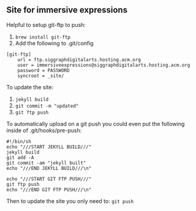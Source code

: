 ## Site for immersive expressions

Helpful to setup git-ftp to push:

1. `brew install git-ftp`
2. Add the following to .git/config

```
[git-ftp]
	url = ftp.siggraphdigitalarts.hosting.acm.org
	user = immersiveexpressions@siggraphdigitalarts.hosting.acm.org
	password = PASSWORD
	syncroot = _site/
```
To update the site:

1. `jekyll build`
2. `git commit -m "updated"`
3. `git ftp push`

To automatically upload on a git push you could even put the following inside of .git/hooks/pre-push:

```
#!/bin/sh
echo "///START JEKYLL BUILD///"
jekyll build
git add -A
git commit -am "jekyll built"
echo "///END JEKYLL BUILD///\n"

echo "///START GIT FTP PUSH///"
git ftp push
echo "///END GIT FTP PUSH///\n"
```
Then to update the site you only need to: `git push`

